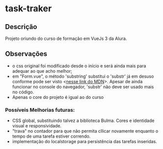 # task-traker

## Descrição
  Projeto oriundo do curso de formação em VueJs 3 da Alura.

## Observações
  - o css original foi modificado desde o início e será ainda mais para adequar ao que acho melhor;
  - em "Form.vue", o método 'substring' substitui o 'substr' já em desuso conforme pode ser visto <[nesse link do MDN](https://developer.mozilla.org/en-US/docs/Web/JavaScript/Reference/Global_Objects/String/substr)>. Apesar de ainda funcionar no console do navegador, 'substr' não deve ser usado mais no código.
  - Apenas o core do projeto é igual ao do curso

### Possíveis Melhorias futuras:
  - CSS global, substituindo talvez a biblioteca Bulma. Cores e identidade visual e responsividade.
  - "trava" no contador para que não permita cllicar novamente enquanto o tempo de uma tarefa estiver correndo.
  - implementação do localstorage para persistência das tarefas inseridas.